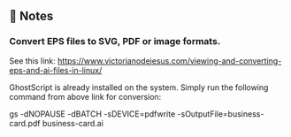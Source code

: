 ## 🚀 Notes

### Convert EPS files to SVG, PDF or image formats.

See this link:
https://www.victorianodejesus.com/viewing-and-converting-eps-and-ai-files-in-linux/

GhostScript is already installed on the system. Simply run the following command from above link for conversion:

gs -dNOPAUSE -dBATCH -sDEVICE=pdfwrite -sOutputFile=business-card.pdf business-card.ai
